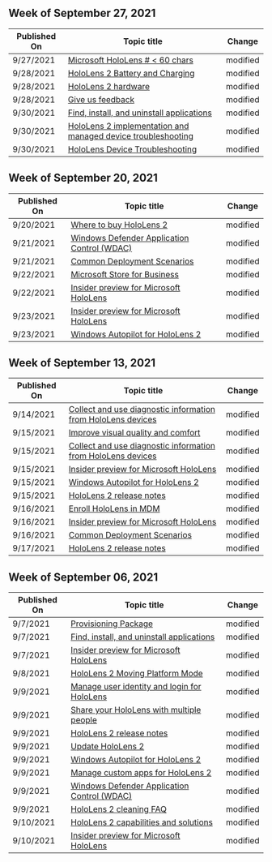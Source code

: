 <!-- This file is generated automatically each week. Changes made to this file will be overwritten.-->



## Week of September 27, 2021


| Published On |Topic title | Change |
|------|------------|--------|
| 9/27/2021 | [Microsoft HoloLens # < 60 chars](/hololens/index) | modified |
| 9/28/2021 | [HoloLens 2 Battery and Charging](/hololens/hololens2-charging) | modified |
| 9/28/2021 | [HoloLens 2 hardware](/hololens/hololens2-hardware) | modified |
| 9/28/2021 | [Give us feedback](/hololens/hololens-feedback) | modified |
| 9/30/2021 | [Find, install, and uninstall applications](/hololens/holographic-store-apps) | modified |
| 9/30/2021 | [HoloLens 2 implementation and managed device troubleshooting](/hololens/hololens2-enterprise-troubleshooting) | modified |
| 9/30/2021 | [HoloLens Device Troubleshooting](/hololens/hololens-troubleshooting) | modified |


## Week of September 20, 2021


| Published On |Topic title | Change |
|------|------------|--------|
| 9/20/2021 | [Where to buy HoloLens 2](/hololens/hololens2-purchase) | modified |
| 9/21/2021 | [Windows Defender Application Control (WDAC)](/hololens/windows-defender-application-control-wdac) | modified |
| 9/21/2021 | [Common Deployment Scenarios](/hololens/hololens-requirements) | modified |
| 9/22/2021 | [Microsoft Store for Business](/hololens/app-deploy-store-business) | modified |
| 9/22/2021 | [Insider preview for Microsoft HoloLens](/hololens/hololens-insider) | modified |
| 9/23/2021 | [Insider preview for Microsoft HoloLens](/hololens/hololens-insider) | modified |
| 9/23/2021 | [Windows Autopilot for HoloLens 2](/hololens/hololens2-autopilot) | modified |


## Week of September 13, 2021


| Published On |Topic title | Change |
|------|------------|--------|
| 9/14/2021 | [Collect and use diagnostic information from HoloLens devices](/hololens/hololens-diagnostic-logs) | modified |
| 9/15/2021 | [Improve visual quality and comfort](/hololens/hololens-calibration) | modified |
| 9/15/2021 | [Collect and use diagnostic information from HoloLens devices](/hololens/hololens-diagnostic-logs) | modified |
| 9/15/2021 | [Insider preview for Microsoft HoloLens](/hololens/hololens-insider) | modified |
| 9/15/2021 | [Windows Autopilot for HoloLens 2](/hololens/hololens2-autopilot) | modified |
| 9/15/2021 | [HoloLens 2 release notes](/hololens/hololens-release-notes) | modified |
| 9/16/2021 | [Enroll HoloLens in MDM](/hololens/hololens-enroll-mdm) | modified |
| 9/16/2021 | [Insider preview for Microsoft HoloLens](/hololens/hololens-insider) | modified |
| 9/16/2021 | [Common Deployment Scenarios](/hololens/hololens-requirements) | modified |
| 9/17/2021 | [HoloLens 2 release notes](/hololens/hololens-release-notes) | modified |


## Week of September 06, 2021


| Published On |Topic title | Change |
|------|------------|--------|
| 9/7/2021 | [Provisioning Package](/hololens/app-deploy-provisioning-package) | modified |
| 9/7/2021 | [Find, install, and uninstall applications](/hololens/holographic-store-apps) | modified |
| 9/7/2021 | [Insider preview for Microsoft HoloLens](/hololens/hololens-insider) | modified |
| 9/8/2021 | [HoloLens 2 Moving Platform Mode](/hololens/hololens2-moving-platform) | modified |
| 9/9/2021 | [Manage user identity and login for HoloLens](/hololens/hololens-identity) | modified |
| 9/9/2021 | [Share your HoloLens with multiple people](/hololens/hololens-multiple-users) | modified |
| 9/9/2021 | [HoloLens 2 release notes](/hololens/hololens-release-notes) | modified |
| 9/9/2021 | [Update HoloLens 2](/hololens/hololens-update-hololens) | modified |
| 9/9/2021 | [Windows Autopilot for HoloLens 2](/hololens/hololens2-autopilot) | modified |
| 9/9/2021 | [Manage custom apps for HoloLens 2](/hololens/hololens2-holographic-custom-apps) | modified |
| 9/9/2021 | [Windows Defender Application Control (WDAC)](/hololens/windows-defender-application-control-wdac) | modified |
| 9/9/2021 | [HoloLens 2 cleaning FAQ](/hololens/hololens2-maintenance) | modified |
| 9/10/2021 | [HoloLens 2 capabilities and solutions](/hololens/hololens-commercial-features) | modified |
| 9/10/2021 | [Insider preview for Microsoft HoloLens](/hololens/hololens-insider) | modified |
